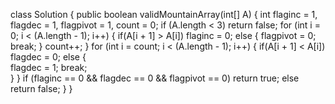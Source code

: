 class Solution {
    public boolean validMountainArray(int[] A) {
        int flaginc = 1, flagdec = 1, flagpivot = 1, count = 0;
        if (A.length < 3)
            return false;
                for (int i = 0; i < (A.length - 1); i++) {
                        if(A[i + 1] > A[i])
                                flaginc = 0;
                        else {
                                flagpivot = 0;
                                break;
                        }
                        count++;
                }
                for (int i = count; i < (A.length - 1); i++) {
                        if(A[i + 1] < A[i])  
                                flagdec = 0;
                        else {  
                                flagdec = 1;
                                break;       
                        }
                }
                if (flaginc == 0 && flagdec == 0 && flagpivot == 0)
                        return true;
                else
                        return false;
    }
}


